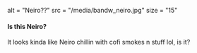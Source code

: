 alt = "Neiro??"
src = "/media/bandw_neiro.jpg"
size = "15"

#### Is this Neiro?

It looks kinda like Neiro chillin with cofi smokes n stuff lol, is it?
